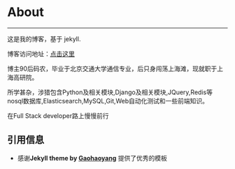 # About

---

这是我的博客，基于 jekyll.

博客访问地址：[点击这里](http://shanyj.github.io)

博主90后码农，毕业于北京交通大学通信专业，后只身闯荡上海滩，现就职于上海高研院。

所学甚杂，涉猎包含Python及相关模块,Django及相关模块,JQuery,Redis等nosql数据库,Elasticsearch,MySQL,Git,Web自动化测试和一些前端知识。

在Full Stack developer路上慢慢前行

## 引用信息

* 感谢**Jekyll theme by [Gaohaoyang](https://github.com/Gaohaoyang/gaohaoyang.github.io)** 提供了优秀的模板


